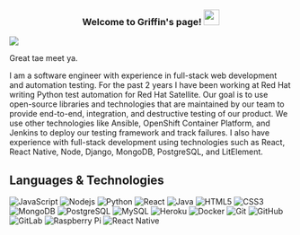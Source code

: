 <h3 align="center">
  Welcome to Griffin's page!
  <img src="https://media.giphy.com/media/hvRJCLFzcasrR4ia7z/giphy.gif" width="28">
</h3>
<img src="https://readme-typing-svg.demolab.com/?lines=Software+Quality+Engineer;Full+Stack+Developer;Open+Source+Enthusiast&font=Fira%20Code&center=true&width=440&height=45&color=f75c7e&vCenter=true&size=22&pause=1000">

<p>
  Great tae meet ya.
  
  I am a software engineer with experience in full-stack web development and automation testing. For the past 2 years I have been working at Red Hat    writing Python test automation for Red Hat Satellite. Our goal is to use open-source libraries and technologies that are maintained by our team to provide end-to-end, integration, and destructive testing of our product. We use other technologies like Ansible, OpenShift Container Platform, and Jenkins to deploy our testing framework and track failures. I also have experience with full-stack development using technologies such as React, React Native, Node, Django, MongoDB, PostgreSQL, and LitElement. 
</p>

## Languages & Technologies
![JavaScript](https://img.shields.io/badge/-JavaScript-black?style=flat-square&logo=javascript)
![Nodejs](https://img.shields.io/badge/-Nodejs-black?style=flat-square&logo=Node.js)
![Python](https://img.shields.io/badge/-Python-black?style=flat-square&logo=Python)
![React](https://img.shields.io/badge/-React-black?style=flat-square&logo=react)
![Java](https://img.shields.io/badge/-java-E34A86?style=flat-square&logo=java)
![HTML5](https://img.shields.io/badge/-HTML5-E34F26?style=flat-square&logo=html5&logoColor=white)
![CSS3](https://img.shields.io/badge/-CSS3-1572B6?style=flat-square&logo=css3)
![MongoDB](https://img.shields.io/badge/-MongoDB-black?style=flat-square&logo=mongodb)
![PostgreSQL](https://img.shields.io/badge/-PostgreSQL-336791?style=flat-square&logo=postgresql)
![MySQL](https://img.shields.io/badge/-MySQL-black?style=flat-square&logo=mysql)
![Heroku](https://img.shields.io/badge/-Heroku-430098?style=flat-square&logo=heroku)
![Docker](https://img.shields.io/badge/-Docker-black?style=flat-square&logo=docker)
![Git](https://img.shields.io/badge/-Git-black?style=flat-square&logo=git)
![GitHub](https://img.shields.io/badge/-GitHub-181717?style=flat-square&logo=github)
![GitLab](https://img.shields.io/badge/-GitLab-FCA121?style=flat-square&logo=gitlab)
![Raspberry Pi](https://img.shields.io/badge/-Raspberry%20Pi-C51A4A?style=flat-square&logo=Raspberry-Pi)
![React Native](https://img.shields.io/badge/React_Native-20232A?style=for-the-badge&logo=react&logoColor=61DAFB)

